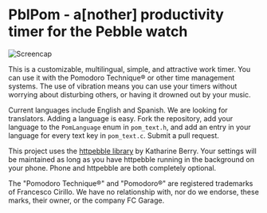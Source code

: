 PblPom - a[nother] productivity timer for the Pebble watch
==========================================================

![Screencap](http://f.cl.ly/items/1d3y452F1j1F2i0L3P0x/capture-fast.gif "Simulated image - looks different on phone")

This is a customizable, multilingual, simple, and attractive work timer. You
can use it with the Pomodoro Technique® or other time management systems.
The use of vibration means you can use your timers without worrying about
disturbing others, or having it drowned out by your music.

Current languages include English and Spanish. 
We are looking for translators. Adding a language is easy. Fork the repository,
add your language to the `PomLanguage` enum in `pom_text.h`, and add an entry in
your language for every text key in `pom_text.c`. Submit a pull request.

This project uses the [httpebble library](https://github.com/Katharine/httpebble-watch) by Katharine Berry.
Your settings will be maintained as long as you have httpebble running in the background on your phone.
Phone and httpebble are both completely optional.

The "Pomodoro Technique®" and "Pomodoro®" are registered trademarks of 
Francesco Cirillo. We have no relationship with, nor do we endorse, these
marks, their owner, or the company FC Garage.
